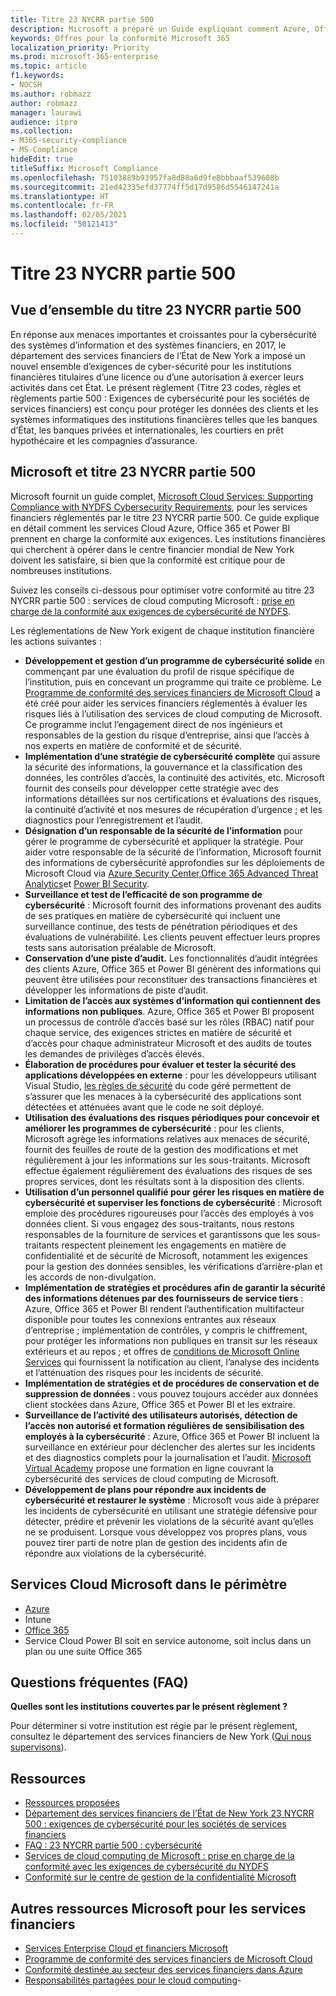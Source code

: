 ```yaml
---
title: Titre 23 NYCRR partie 500
description: Microsoft a préparé un Guide expliquant comment Azure, Office 365 et Power BI peuvent aider les institutions financières à respecter les exigences de 23 NYCRR 500.
keywords: Offres pour la conformité Microsoft 365
localization_priority: Priority
ms.prod: microsoft-365-enterprise
ms.topic: article
f1.keywords:
- NOCSH
ms.author: robmazz
author: robmazz
manager: laurawi
audience: itpro
ms.collection:
- M365-security-compliance
- MS-Compliance
hideEdit: true
titleSuffix: Microsoft Compliance
ms.openlocfilehash: 75103889b93957fa8d88a6d9fe8bbbaaf539608b
ms.sourcegitcommit: 21ed42335efd37774ff5d17d9586d5546147241a
ms.translationtype: HT
ms.contentlocale: fr-FR
ms.lasthandoff: 02/05/2021
ms.locfileid: "50121413"
---
```

# <a name="title-23-nycrr-part-500"></a>Titre 23 NYCRR partie 500

## <a name="title-23-nycrr-part-500-overview"></a>Vue d’ensemble du titre 23 NYCRR partie 500

En réponse aux menaces importantes et croissantes pour la cybersécurité des systèmes d’information et des systèmes financiers, en 2017, le département des services financiers de l’État de New York a imposé un nouvel ensemble d’exigences de cyber-sécurité pour les institutions financières titulaires d’une licence ou d’une autorisation à exercer leurs activités dans cet État. Le présent règlement (Titre 23 codes, règles et règlements partie 500 : Exigences de cybersécurité pour les sociétés de services financiers) est conçu pour protéger les données des clients et les systèmes informatiques des institutions financières telles que les banques d’État, les banques privées et internationales, les courtiers en prêt hypothécaire et les compagnies d’assurance.

## <a name="microsoft-and-title-23-nycrr-part-500"></a>Microsoft et titre 23 NYCRR partie 500

Microsoft fournit un guide complet, [Microsoft Cloud Services: Supporting Compliance with NYDFS Cybersecurity Requirements](https://servicetrust.microsoft.com/ViewPage/TrustDocuments?command=Download&downloadType=Document&downloadId=f7e56dc6-4e52-4e9a-af06-aa41d5851d36&docTab=6d000410-c9e9-11e7-9a91-892aae8839ad_Compliance_Guides), pour les services financiers réglementés par le titre 23 NYCRR partie 500. Ce guide explique en détail comment les services Cloud Azure, Office 365 et Power BI prennent en charge la conformité aux exigences. Les institutions financières qui cherchent à opérer dans le centre financier mondial de New York doivent les satisfaire, si bien que la conformité est critique pour de nombreuses institutions.

Suivez les conseils ci-dessous pour optimiser votre conformité au titre 23 NYCRR partie 500 : services de cloud computing Microsoft : [prise en charge de la conformité aux exigences de cybersécurité de NYDFS](https://go.microsoft.com/fwlink/p/?linkid=2098969).

Les réglementations de New York exigent de chaque institution financière les actions suivantes :

- **Développement et gestion d’un programme de cybersécurité solide** en commençant par une évaluation du profil de risque spécifique de l’institution, puis en concevant un programme qui traite ce problème. Le [Programme de conformité des services financiers de Microsoft Cloud](https://www.microsoft.com/download/confirmation.aspx?id=55332) a été créé pour aider les services financiers réglementés à évaluer les risques liés à l’utilisation des services de cloud computing de Microsoft. Ce programme inclut l’engagement direct de nos ingénieurs et responsables de la gestion du risque d’entreprise, ainsi que l’accès à nos experts en matière de conformité et de sécurité.
- **Implémentation d’une stratégie de cybersécurité complète** qui assure la sécurité des informations, la gouvernance et la classification des données, les contrôles d’accès, la continuité des activités, etc. Microsoft fournit des conseils pour développer cette stratégie avec des informations détaillées sur nos certifications et évaluations des risques, la continuité d’activité et nos mesures de récupération d’urgence ; et les diagnostics pour l’enregistrement et l’audit.
- **Désignation d’un responsable de la sécurité de l’information** pour gérer le programme de cybersécurité et appliquer la stratégie. Pour aider votre responsable de la sécurité de l’information, Microsoft fournit des informations de cybersécurité approfondies sur les déploiements de Microsoft Cloud via [Azure Security Center](https://azure.microsoft.com/services/security-center/?v=17.23h),[Office 365 Advanced Threat Analytics](/advanced-threat-analytics/)et [Power BI Security](https://go.microsoft.com/fwlink/?LinkId=829185).
- **Surveillance et test de l’efficacité de son programme de cybersécurité** : Microsoft fournit des informations provenant des audits de ses pratiques en matière de cybersécurité qui incluent une surveillance continue, des tests de pénétration périodiques et des évaluations de vulnérabilité. Les clients peuvent effectuer leurs propres tests sans autorisation préalable de Microsoft.
- **Conservation d’une piste d’audit.** Les fonctionnalités d’audit intégrées des clients Azure, Office 365 et Power BI génèrent des informations qui peuvent être utilisées pour reconstituer des transactions financières et développer les informations de piste d’audit.
- **Limitation de l’accès aux systèmes d’information qui contiennent des informations non publiques**. Azure, Office 365 et Power BI proposent un processus de contrôle d’accès basé sur les rôles (RBAC) natif pour chaque service, des exigences strictes en matière de sécurité et d’accès pour chaque administrateur Microsoft et des audits de toutes les demandes de privilèges d’accès élevés.
- **Élaboration de procédures pour évaluer et tester la sécurité des applications développées en externe** : pour les développeurs utilisant Visual Studio, [les règles de sécurité](/visualstudio/code-quality/security-rules-rule-set-for-managed-code) du code géré permettent de s’assurer que les menaces à la cybersécurité des applications sont détectées et atténuées avant que le code ne soit déployé.
- **Utilisation des évaluations des risques périodiques pour concevoir et améliorer les programmes de cybersécurité** : pour les clients, Microsoft agrège les informations relatives aux menaces de sécurité, fournit des feuilles de route de la gestion des modifications et met régulièrement à jour les informations sur les sous-traitants. Microsoft effectue également régulièrement des évaluations des risques de ses propres services, dont les résultats sont à la disposition des clients.
- **Utilisation d’un personnel qualifié pour gérer les risques en matière de cybersécurité et superviser les fonctions de cybersécurité** : Microsoft emploie des procédures rigoureuses pour l’accès des employés à vos données client. Si vous engagez des sous-traitants, nous restons responsables de la fourniture de services et garantissons que les sous-traitants respectent pleinement les engagements en matière de confidentialité et de sécurité de Microsoft, notamment les exigences pour la gestion des données sensibles, les vérifications d’arrière-plan et les accords de non-divulgation.
- **Implémentation de stratégies et procédures afin de garantir la sécurité des informations détenues par des fournisseurs de service tiers** : Azure, Office 365 et Power BI rendent l’authentification multifacteur disponible pour toutes les connexions entrantes aux réseaux d’entreprise ; implémentation de contrôles, y compris le chiffrement, pour protéger les informations non publiques en transit sur les réseaux extérieurs et au repos ; et offres de [conditions de Microsoft Online Services](https://aka.ms/Online-Services-Terms) qui fournissent la notification au client, l’analyse des incidents et l’atténuation des risques pour les incidents de sécurité.
- **Implémentation de stratégies et de procédures de conservation et de suppression de données** : vous pouvez toujours accéder aux données client stockées dans Azure, Office 365 et Power BI et les extraire.
- **Surveillance de l’activité des utilisateurs autorisés, détection de l’accès non autorisé et formation régulières de sensibilisation des employés à la cybersécurité** : Azure, Office 365 et Power BI incluent la surveillance en extérieur pour déclencher des alertes sur les incidents et des diagnostics complets pour la journalisation et l’audit. [Microsoft Virtual Academy](https://mva.microsoft.com/) propose une formation en ligne couvrant la cybersécurité des services de cloud computing de Microsoft.
- **Développement de plans pour répondre aux incidents de cybersécurité et restaurer le système** : Microsoft vous aide à préparer les incidents de cybersécurité en utilisant une stratégie défensive pour détecter, prédire et prévenir les violations de la sécurité avant qu’elles ne se produisent. Lorsque vous développez vos propres plans, vous pouvez tirer parti de notre plan de gestion des incidents afin de répondre aux violations de la cybersécurité.

## <a name="microsoft-in-scope-cloud-services"></a>Services Cloud Microsoft dans le périmètre

- [Azure](https://aka.ms/AzureCompliance)
- Intune
- [Office 365](https://go.microsoft.com/fwlink/p/?LinkID=2077751)
- Service Cloud Power BI soit en service autonome, soit inclus dans un plan ou une suite Office 365

## <a name="frequently-asked-questions"></a>Questions fréquentes (FAQ)

**Quelles sont les institutions couvertes par le présent règlement ?**

Pour déterminer si votre institution est régie par le présent règlement, consultez le département des services financiers de New York ([Qui nous supervisons](https://go.microsoft.com/fwlink/p/?linkid=2099374)).

## <a name="resources"></a>Ressources

- [Ressources proposées](https://www.microsoft.com/trustcenter/compliance/NYCRR)
- [Département des services financiers de l’État de New York 23 NYCRR 500 : exigences de cybersécurité pour les sociétés de services financiers](https://go.microsoft.com/fwlink/p/?linkid=2098976)
- [FAQ : 23 NYCRR partie 500 : cybersécurité](https://go.microsoft.com/fwlink/p/?linkid=2098977)
- [Services de cloud computing de Microsoft : prise en charge de la conformité avec les exigences de cybersécurité du NYDFS](https://servicetrust.microsoft.com/ViewPage/TrustDocuments?command=Download&downloadType=Document&downloadId=f7e56dc6-4e52-4e9a-af06-aa41d5851d36&docTab=6d000410-c9e9-11e7-9a91-892aae8839ad_Compliance_Guides)
- [Conformité sur le centre de gestion de la confidentialité Microsoft](https://www.microsoft.com/trust-center/compliance/compliance-overview)

## <a name="other-microsoft-resources-for-financial-services"></a>Autres ressources Microsoft pour les services financiers

- [Services Enterprise Cloud et financiers Microsoft](https://www.microsoft.com/trustcenter/cloudservices/financialservices)
- [Programme de conformité des services financiers de Microsoft Cloud](https://www.microsoft.com/download/confirmation.aspx?id=55332)
- [Conformité destinée au secteur des services financiers dans Azure](https://azure.microsoft.com/resources/videos/azurecon-2015-financial-services-compliance-in-azure/)
- [Responsabilités partagées pour le cloud computing](https://aka.ms/sharedresponsibility)- 
